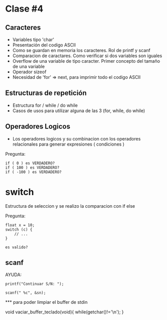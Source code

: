 # Clase #4

## Caracteres

- Variables tipo 'char'
- Presentación del codigo ASCII
- Como se guardan en memoria los caracteres. Rol de printf y scanf
- Comparacion de caractares. Como verificar si dos variables son iguales
- Overflow de una variable de tipo caracter. Primer concepto del tamaño de una variable
- Operador sizeof
- Necesidad de 'for' => next, para imprimir todo el codigo ASCII

## Estructuras de repetición

- Estructura for / while / do while
- Casos de usos para utilizar alguna de las 3 (for, while, do while)

## Operadores Logicos

- Los operadores logicos y su combinacion con los operadores relacionales
para generar expresiones ( condiciones )

Pregunta:

	if ( 0 ) es VERDADERO?
	if ( 100 ) es VERDADERO?
	if ( -100 ) es VERDADERO?


 # switch

Estructura de seleccion y se realizo la comparacion con if else

Pregunta:

	float x = 10;
	switch (c) {
		// ...
	}

	es valido?

## scanf

AYUDA:

	printf("Continuar S/N: ");

	scanf(" %c", &sn);

*** para poder limpiar el buffer de stdin

void vaciar_buffer_teclado(void){
    while(getchar()!='\n');
}

